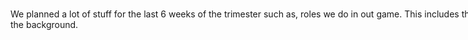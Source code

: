 <html>
<body>
<style>
  .multiline-paragraph {
    width: 1000px; /* Set the desired width */
    white-space: pre-wrap; /* Allow text to wrap within the paragraph */
  }
</style>

 <p class="multiline-paragraph"> 
We planned a lot of stuff for the last 6 weeks of the trimester such as, roles we do in out game. This includes things such as the tube, the player, and the background.
 </p>

</body>
</html>
